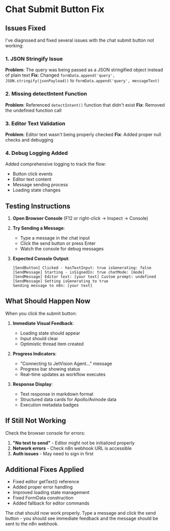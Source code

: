 # Chat Submit Button Fix

## Issues Fixed

I've diagnosed and fixed several issues with the chat submit button not working:

### 1. **JSON Stringify Issue**
**Problem**: The query was being passed as a JSON stringified object instead of plain text
**Fix**: Changed `formData.append('query', JSON.stringify(jsonPayload))` to `formData.append('query', messageText)`

### 2. **Missing detectIntent Function**
**Problem**: Referenced `detectIntent()` function that didn't exist
**Fix**: Removed the undefined function call

### 3. **Editor Text Validation**
**Problem**: Editor text wasn't being properly checked
**Fix**: Added proper null checks and debugging

### 4. **Debug Logging Added**
Added comprehensive logging to track the flow:
- Button click events
- Editor text content
- Message sending process
- Loading state changes

## Testing Instructions

1. **Open Browser Console** (F12 or right-click → Inspect → Console)

2. **Try Sending a Message**:
   - Type a message in the chat input
   - Click the send button or press Enter
   - Watch the console for debug messages

3. **Expected Console Output**:
   ```
   [SendButton] Clicked - hasTextInput: true isGenerating: false
   [SendMessage] Starting - isSignedIn: true chatMode: [mode]
   [SendMessage] Editor text: [your text] Custom prompt: undefined
   [SendMessage] Setting isGenerating to true
   Sending message to n8n: [your text]
   ```

## What Should Happen Now

When you click the submit button:

1. **Immediate Visual Feedback**:
   - Loading state should appear
   - Input should clear
   - Optimistic thread item created

2. **Progress Indicators**:
   - "Connecting to JetVision Agent..." message
   - Progress bar showing status
   - Real-time updates as workflow executes

3. **Response Display**:
   - Text response in markdown format
   - Structured data cards for Apollo/Avinode data
   - Execution metadata badges

## If Still Not Working

Check the browser console for errors:

1. **"No text to send"** - Editor might not be initialized properly
2. **Network errors** - Check n8n webhook URL is accessible
3. **Auth issues** - May need to sign in first

## Additional Fixes Applied

- Fixed editor getText() reference
- Added proper error handling
- Improved loading state management
- Fixed FormData construction
- Added fallback for editor commands

The chat should now work properly. Type a message and click the send button - you should see immediate feedback and the message should be sent to the n8n webhook.